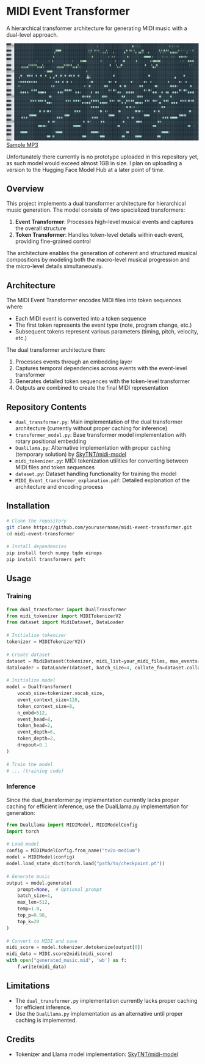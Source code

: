 # MIDI Event Transformer

A hierarchical transformer architecture for generating MIDI music with a dual-level approach.

![Banner](./midi_banner.png)
[Sample MP3](./sample/example_sample.mp3)

Unfortunately there currently is no prototype uploaded in this repository yet, as such model would exceed almost 1GB in size. 
I plan on uploading a version to the Hugging Face Model Hub at a later point of time. 

## Overview

This project implements a dual transformer architecture for hierarchical music generation. The model consists of two specialized transformers:

1. **Event Transformer**: Processes high-level musical events and captures the overall structure
2. **Token Transformer**: Handles token-level details within each event, providing fine-grained control

The architecture enables the generation of coherent and structured musical compositions by modeling both the macro-level musical progression and the micro-level details simultaneously.

## Architecture

The MIDI Event Transformer encodes MIDI files into token sequences where:
- Each MIDI event is converted into a token sequence
- The first token represents the event type (note, program change, etc.)
- Subsequent tokens represent various parameters (timing, pitch, velocity, etc.)

The dual transformer architecture then:
1. Processes events through an embedding layer
2. Captures temporal dependencies across events with the event-level transformer
3. Generates detailed token sequences with the token-level transformer
4. Outputs are combined to create the final MIDI representation

## Repository Contents

- `dual_transformer.py`: Main implementation of the dual transformer architecture (currently without proper caching for inference)
- `transformer_model.py`: Base transformer model implementation with rotary positional embedding
- `DualLlama.py`: Alternative implementation with proper caching (temporary solution) by [SkyTNT/midi-model](https://github.com/SkyTNT/midi-model)
- `midi_tokenizer.py`: MIDI tokenization utilities for converting between MIDI files and token sequences
- `dataset.py`: Dataset handling functionality for training the model
- `MIDI_Event_transformer_explanation.pdf`: Detailed explanation of the architecture and encoding process

## Installation

```bash
# Clone the repository
git clone https://github.com/yourusername/midi-event-transformer.git
cd midi-event-transformer

# Install dependencies
pip install torch numpy tqdm einops
pip install transformers peft
```

## Usage
### Training

```python
from dual_transformer import DualTransformer
from midi_tokenizer import MIDITokenizerV2
from dataset import MidiDataset, DataLoader

# Initialize tokenizer
tokenizer = MIDITokenizerV2()

# Create dataset
dataset = MidiDataset(tokenizer, midi_list=your_midi_files, max_events=128)
dataloader = DataLoader(dataset, batch_size=4, collate_fn=dataset.collate_fn)

# Initialize model
model = DualTransformer(
    vocab_size=tokenizer.vocab_size,
    event_context_size=128,
    token_context_size=8,
    n_embd=512,
    event_head=8,
    token_head=2,
    event_depth=6,
    token_depth=2,
    dropout=0.1
)

# Train the model
# ... (training code)
```
### Inference
Since the dual_transformer.py implementation currently lacks proper caching for efficient inference, use the DualLlama.py implementation for generation:
```python
from DualLlama import MIDIModel, MIDIModelConfig
import torch

# Load model
config = MIDIModelConfig.from_name("tv2o-medium")
model = MIDIModel(config)
model.load_state_dict(torch.load("path/to/checkpoint.pt"))

# Generate music
output = model.generate(
    prompt=None,  # Optional prompt
    batch_size=1,
    max_len=512,
    temp=1.0,
    top_p=0.98,
    top_k=20
)

# Convert to MIDI and save
midi_score = model.tokenizer.detokenize(output[0])
midi_data = MIDI.score2midi(midi_score)
with open("generated_music.mid", 'wb') as f:
    f.write(midi_data)
```
## Limitations
* The `dual_transformer.py` implementation currently lacks proper caching for efficient inference.
* Use the `DualLlama.py` implementation as an alternative until proper caching is implemented.

## Credits
* Tokenizer and Llama model implementation: [SkyTNT/midi-model](https://github.com/SkyTNT/midi-model)
